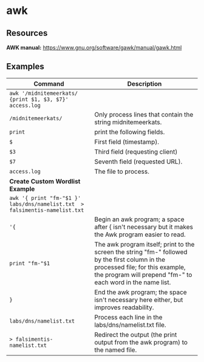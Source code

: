 # awk

## Resources

**AWK manual:** https://www.gnu.org/software/gawk/manual/gawk.html

## Examples

| **Command**   | **Description**   |
| --------------|-------------------|
| `awk '/midnitemeerkats/ {print $1, $3, $7}' access.log` | 
| `/midnitemeerkats/` | Only process lines that contain the string midnitemeerkats. |
| `print` | print the following fields. |
| `$` | First field (timestamp).  |
| `$3` | Third field (requesting client) |
| `$7` | Seventh field (requested URL). |
| `access.log` | The file to process. |
| **Create Custom Wordlist Example** |
| `awk '{ print "fm-"$1 }' labs/dns/namelist.txt  > falsimentis-namelist.txt` |
| `'{` | Begin an awk program; a space after { isn't necessary but it makes the Awk program easier to read. |
| `print "fm-"$1` | The awk program itself; print to the screen the string "fm-" followed by the first column in the processed file; for this example, the program will prepend "fm-" to each word in the name list. |
| `}` | End the awk program; the space isn't necessary here either, but improves readability. |
| `labs/dns/namelist.txt` | Process each line in the labs/dns/namelist.txt file. |
| `> falsimentis-namelist.txt` | Redirect the output (the print output from the awk program) to the named file. |
